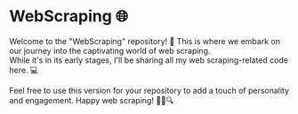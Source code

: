 # WebScraping 🌐
Welcome to the "WebScraping" repository! 🚀 This is where we embark on our journey into the captivating world of web scraping. <br>
While it's in its early stages, I'll be sharing all my web scraping-related code here. 💻

Feel free to use this version for your repository to add a touch of personality and engagement. Happy web scraping! 🕵️‍♂️🔍
